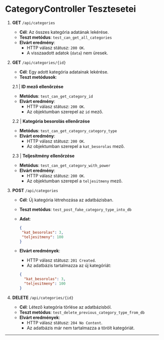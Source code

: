 # CategoryController Tesztesetei

1. **GET** `/api/categories`
   - **Cél**: Az összes kategória adatának lekérése.
   - **Teszt metódus**: `test_can_get_all_categories`
   - **Elvárt eredmény**:
     - HTTP válasz státusz: `200 OK`.
     - A visszaadott adatok (`data`) nem üresek.

2. **GET** `/api/categories/{id}`
   - **Cél**: Egy adott kategória adatainak lekérése.
   - **Teszt metódusok**:
     
    2.1 | **ID mező ellenőrzése**  
     - **Metódus**: `test_can_get_category_id`
     - **Elvárt eredmény**:
       - HTTP válasz státusz: `200 OK`.
       - Az objektumban szerepel az `id` mező.

    2.2 | **Kategória besorolás ellenőrzése**  
     - **Metódus**: `test_can_get_category_category_type`
     - **Elvárt eredmény**:
       - HTTP válasz státusz: `200 OK`.
       - Az objektumban szerepel a `kat_besorolas` mező.

     2.3 | **Teljesítmény ellenőrzése**  
     - **Metódus**: `test_can_get_category_with_power`
     - **Elvárt eredmény**:
       - HTTP válasz státusz: `200 OK`.
       - Az objektumban szerepel a `teljesitmeny` mező.

3. **POST** `/api/categories`
   - **Cél**: Új kategória létrehozása az adatbázisban.
   - **Teszt metódus**: `test_post_fake_category_type_into_db`
   - **Adat**:
      ```json
      {
       "kat_besorolas": 3,
       "teljesitmeny": 100
      }
      ```
   - **Elvárt eredmények**:
     - HTTP válasz státusz: `201 Created`.
     - Az adatbázis tartalmazza az új kategóriát:

      ```json
      {
        "kat_besorolas": 3,
        "teljesitmeny": 100
      }
      ```

4. **DELETE** `/api/categories/{id}`
   - **Cél**: Létező kategória törlése az adatbázisból.
   - **Teszt metódus**: `test_delete_previous_category_type_from_db`
   - **Elvárt eredmények**:
     - HTTP válasz státusz: `204 No Content`.
     - Az adatbázis már nem tartalmazza a törölt kategóriát.
---